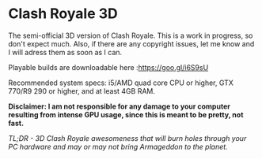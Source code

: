 # Clash Royale 3D

The semi-official 3D version of Clash Royale.
This is a work in progress, so don't expect much. Also, if there are any copyright issues, let me know and I will adress them as soon as I can.




Playable builds are downloadable here :https://goo.gl/i6S9sU

Recommended system specs: i5/AMD quad core CPU or higher, GTX 770/R9 290 or higher, and at least 4GB RAM.




<b>Disclaimer: I am not responsible for any damage to your computer resulting from intense GPU usage, since this is meant to be pretty, not fast.</b>

<i>TL;DR - 3D Clash Royale awesomeness that will burn holes through your PC hardware and may or may not bring Armageddon to the planet.
